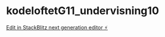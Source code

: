 # kodeloftetG11_undervisning10

[Edit in StackBlitz next generation editor ⚡️](https://stackblitz.com/~/github.com/JulieKodehode/kodeloftetG11_undervisning10)